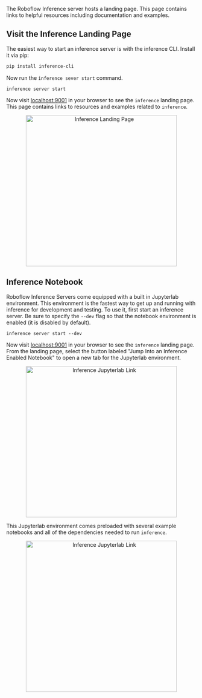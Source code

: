 The Roboflow Inference server hosts a landing page. This page contains links to helpful resources including documentation and examples.

## Visit the Inference Landing Page

The easiest way to start an inference server is with the inference CLI. Install it via pip:

```bash
pip install inference-cli
```

Now run the `inference sever start` command.

```
inference server start
```

Now visit [localhost:9001](http://localhost:9001) in your browser to see the `inference` landing page. This page contains links to resources and examples related to `inference`.

<div style="text-align: center;">
<img src="https://storage.googleapis.com/com-roboflow-marketing/inference/inference_landing_page.png" alt="Inference Landing Page" width="400"/>
</div>

## Inference Notebook

Roboflow Inference Servers come equipped with a built in Jupyterlab environment. This environment is the fastest way to get up and running with inference for development and testing. To use it, first start an inference server. Be sure to specify the `--dev` flag so that the notebook environment is enabled (it is disabled by default).

```
inference server start --dev
```

Now visit [localhost:9001](http://localhost:9001) in your browser to see the `inference` landing page. From the landing page, select the button labeled "Jump Into an Inference Enabled Notebook" to open a new tab for the Jupyterlab environment.

<div style="text-align: center;">
<img src="https://storage.googleapis.com/com-roboflow-marketing/inference/inference_jupyterlab_link.png" alt="Inference Jupyterlab Link" width="400"/>
</div>

This Jupyterlab environment comes preloaded with several example notebooks and all of the dependencies needed to run `inference`.

<div style="text-align: center;">
<img src="https://storage.googleapis.com/com-roboflow-marketing/inference/inference_jupyter_lab_quickstart.png" alt="Inference Jupyterlab Link" width="400"/>
</div>
